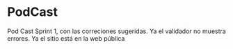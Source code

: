 # PodCast
Pod Cast Sprint 1, con las correciones sugeridas.
Ya el validador no muestra errores.
Ya el sitio está en la web pública

